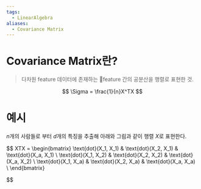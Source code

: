 ```yaml
---
tags:
  - LinearAlgebra
aliases:
  - Covariance Matrix
---
```

# Covariance Matrix란?
> 다차원 feature 데이터에 존재하는 feature 간의 공분산을 행렬로 표현한 것.

$$
\Sigma = \frac{1}{n}X^TX
$$

# 예시
$n$개의 사람들로 부터 $d$개의 특징을 추출해 아래와 그림과 같이 행렬 $X$로 표현한다.

$$
XTX = \begin{bmatrix}
\text{dot}(X_1, X_1) & \text{dot}(X_2, X_1) & \text{dot}(X_a, X_1) \\
\text{dot}(X_1, X_2) & \text{dot}(X_2, X_2) & \text{dot}(X_a, X_2) \\
\text{dot}(X_1, X_a) & \text{dot}(X_2, X_a) & \text{dot}(X_a, X_a) \\
\end{bmatrix}

$$
